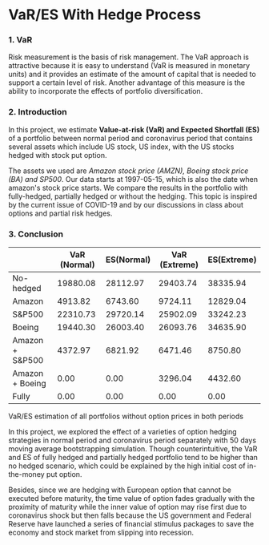# VaR/ES With Hedge Process


### 1. VaR
Risk measurement is the basis of risk management. The VaR approach is attractive because it is easy to understand (VaR is measured in monetary units) and it provides an estimate of the amount of capital that is needed to support a certain level of risk. Another advantage of this measure is the ability to incorporate the effects of portfolio diversification. 

### 2. Introduction
In this project, we estimate **Value-at-risk (VaR) and Expected Shortfall (ES)** of a portfolio between normal period and coronavirus period that contains several assets which include US stock, US index, with the US stocks hedged with stock put option. 

The assets we used are *Amazon stock price (AMZN), Boeing stock price (BA) and SP500*. Our data starts at 1997-05-15, which is also the date when amazon's stock price starts. We compare the results in the portfolio with fully-hedged, partially hedged or without the hedging. This topic is inspired by the current issue of COVID-19 and by our discussions in class about options and partial risk hedges. 

### 3. Conclusion

|| VaR (Normal)| ES(Normal)| VaR (Extreme)|ES(Extreme)|
|---|---|---|---|---|
| No-hedged | 19880.08 |28112.97| 29403.74| 38335.94| 
|Amazon |4913.82 |6743.60| 9724.11 |12829.04 |
|S&P500| 22310.73| 29720.14| 25902.09 |33242.23|
|Boeing| 19440.30| 26003.40 |26093.76 |34635.90 |
|Amazon + S&P500| 4372.97| 6821.92| 6471.46 |8750.80|
|Amazon + Boeing| 0.00| 0.00 |3296.04| 4432.60|
|Fully| 0.00| 0.00| 0.00| 0.00| 

VaR/ES estimation of all portfolios without option prices in both periods 



In this project, we explored the effect of a varieties of option hedging strategies in normal period and coronavirus period separately with 50 days moving average bootstrapping simulation. Though counterintuitive, the VaR and ES of fully hedged and partially hedged portfolio tend to be higher than no hedged scenario, which could be explained by the high initial cost of in-the-money put option. 

Besides, since we are hedging with European option that cannot be executed before maturity, the time value of option fades gradually with the proximity of maturity while the inner value of option may rise first due to coronavirus shock but then falls because the US government and Federal Reserve have launched a series of financial stimulus packages to save the economy and stock market from slipping into recession.  
 
